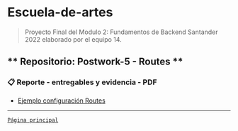# Escuela-de-artes

>Proyecto Final del Modulo 2: Fundamentos de Backend Santander 2022 elaborado por el equipo 14.

## ** Repositorio: Postwork-5 - Routes **

### 📋 Reporte - entregables y evidencia - PDF

- [Ejemplo configuración Routes](4D-ConfiguacionRouter.pdf)

-------
[`Página principal`](../README.md)
